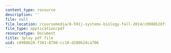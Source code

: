 ```yaml
---
content_type: resource
description: ''
file: null
file_location: /coursemedia/8-591j-systems-biology-fall-2014/c0988b28f3818790cc10d280b24ca706_xNNxlsY-F-s.pdf
file_type: application/pdf
resourcetype: Document
title: 3play pdf file
uid: c0988b28-f381-8790-cc10-d280b24ca706
---
```

